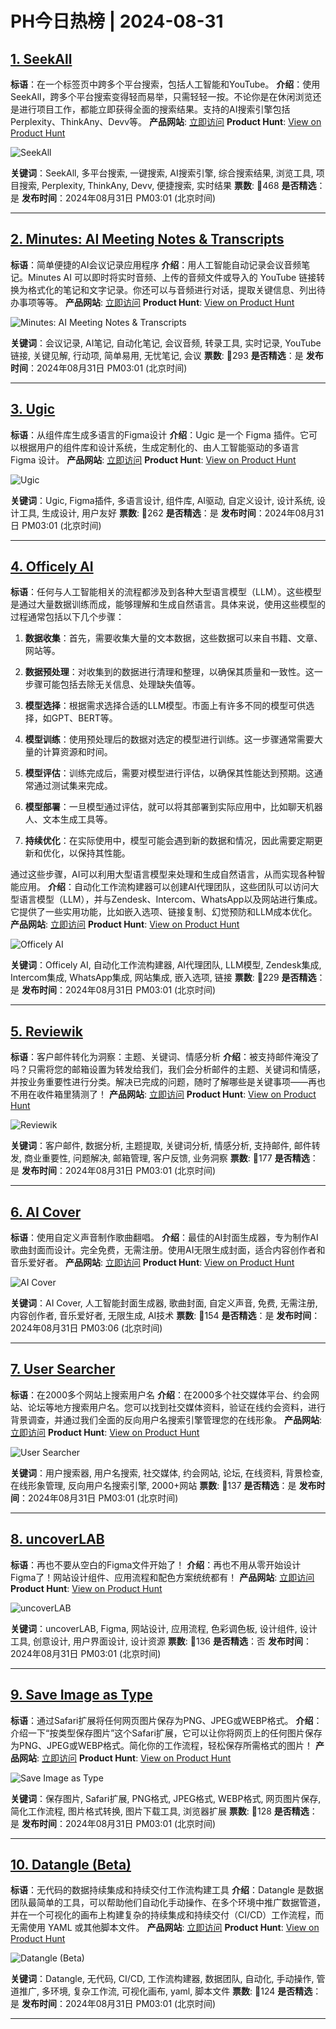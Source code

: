 # PH今日热榜 | 2024-08-31

## [1. SeekAll](https://www.producthunt.com/posts/seekall?utm_campaign=producthunt-api&utm_medium=api-v2&utm_source=Application%3A+linewalker+%28ID%3A+135281%29)
**标语**：在一个标签页中跨多个平台搜索，包括人工智能和YouTube。
**介绍**：使用SeekAll，跨多个平台搜索变得轻而易举，只需轻轻一按。不论你是在休闲浏览还是进行项目工作，都能立即获得全面的搜索结果。支持的AI搜索引擎包括Perplexity、ThinkAny、Devv等。
**产品网站**: [立即访问](https://www.producthunt.com/r/REPLFEIQ6QVONC?utm_campaign=producthunt-api&utm_medium=api-v2&utm_source=Application%3A+linewalker+%28ID%3A+135281%29)
**Product Hunt**: [View on Product Hunt](https://www.producthunt.com/posts/seekall?utm_campaign=producthunt-api&utm_medium=api-v2&utm_source=Application%3A+linewalker+%28ID%3A+135281%29)

![SeekAll](https://ph-files.imgix.net/87b6af47-5e51-41af-877f-4d66186d4f94.png?auto=format&fit=crop&frame=1&h=512&w=1024)

**关键词**：SeekAll, 多平台搜索, 一键搜索, AI搜索引擎, 综合搜索结果, 浏览工具, 项目搜索, Perplexity, ThinkAny, Devv, 便捷搜索, 实时结果
**票数**: 🔺468
**是否精选**：是
**发布时间**：2024年08月31日 PM03:01 (北京时间)

---

## [2. Minutes: AI Meeting Notes & Transcripts](https://www.producthunt.com/posts/minutes-ai-meeting-notes-transcripts?utm_campaign=producthunt-api&utm_medium=api-v2&utm_source=Application%3A+linewalker+%28ID%3A+135281%29)
**标语**：简单便捷的AI会议记录应用程序
**介绍**：用人工智能自动记录会议音频笔记。Minutes AI 可以即时将实时音频、上传的音频文件或导入的 YouTube 链接转换为格式化的笔记和文字记录。你还可以与音频进行对话，提取关键信息、列出待办事项等等。
**产品网站**: [立即访问](https://www.producthunt.com/r/JLR3NUEMYHDTDD?utm_campaign=producthunt-api&utm_medium=api-v2&utm_source=Application%3A+linewalker+%28ID%3A+135281%29)
**Product Hunt**: [View on Product Hunt](https://www.producthunt.com/posts/minutes-ai-meeting-notes-transcripts?utm_campaign=producthunt-api&utm_medium=api-v2&utm_source=Application%3A+linewalker+%28ID%3A+135281%29)

![Minutes: AI Meeting Notes & Transcripts](https://ph-files.imgix.net/f84584de-dfc5-448e-b937-2996ea8a5638.png?auto=format&fit=crop&frame=1&h=512&w=1024)

**关键词**：会议记录, AI笔记, 自动化笔记, 会议音频, 转录工具, 实时记录, YouTube链接, 关键见解, 行动项, 简单易用, 无忧笔记, 会议
**票数**: 🔺293
**是否精选**：是
**发布时间**：2024年08月31日 PM03:01 (北京时间)

---

## [3. Ugic](https://www.producthunt.com/posts/ugic?utm_campaign=producthunt-api&utm_medium=api-v2&utm_source=Application%3A+linewalker+%28ID%3A+135281%29)
**标语**：从组件库生成多语言的Figma设计
**介绍**：Ugic 是一个 Figma 插件。它可以根据用户的组件库和设计系统，生成定制化的、由人工智能驱动的多语言 Figma 设计。
**产品网站**: [立即访问](https://www.producthunt.com/r/FCYGTULPK2ZBZN?utm_campaign=producthunt-api&utm_medium=api-v2&utm_source=Application%3A+linewalker+%28ID%3A+135281%29)
**Product Hunt**: [View on Product Hunt](https://www.producthunt.com/posts/ugic?utm_campaign=producthunt-api&utm_medium=api-v2&utm_source=Application%3A+linewalker+%28ID%3A+135281%29)

![Ugic](https://ph-files.imgix.net/261c0de8-81bb-460f-9fe5-698d932b6fe7.png?auto=format&fit=crop&frame=1&h=512&w=1024)

**关键词**：Ugic, Figma插件, 多语言设计, 组件库, AI驱动, 自定义设计, 设计系统, 设计工具, 生成设计, 用户友好
**票数**: 🔺262
**是否精选**：是
**发布时间**：2024年08月31日 PM03:01 (北京时间)

---

## [4. Officely AI](https://www.producthunt.com/posts/officely-ai?utm_campaign=producthunt-api&utm_medium=api-v2&utm_source=Application%3A+linewalker+%28ID%3A+135281%29)
**标语**：任何与人工智能相关的流程都涉及到各种大型语言模型（LLM）。这些模型是通过大量数据训练而成，能够理解和生成自然语言。具体来说，使用这些模型的过程通常包括以下几个步骤：

1. **数据收集**：首先，需要收集大量的文本数据，这些数据可以来自书籍、文章、网站等。

2. **数据预处理**：对收集到的数据进行清理和整理，以确保其质量和一致性。这一步骤可能包括去除无关信息、处理缺失值等。

3. **模型选择**：根据需求选择合适的LLM模型。市面上有许多不同的模型可供选择，如GPT、BERT等。

4. **模型训练**：使用预处理后的数据对选定的模型进行训练。这一步骤通常需要大量的计算资源和时间。

5. **模型评估**：训练完成后，需要对模型进行评估，以确保其性能达到预期。这通常通过测试集来完成。

6. **模型部署**：一旦模型通过评估，就可以将其部署到实际应用中，比如聊天机器人、文本生成工具等。

7. **持续优化**：在实际使用中，模型可能会遇到新的数据和情况，因此需要定期更新和优化，以保持其性能。

通过这些步骤，AI可以利用大型语言模型来处理和生成自然语言，从而实现各种智能应用。
**介绍**：自动化工作流构建器可以创建AI代理团队，这些团队可以访问大型语言模型（LLM），并与Zendesk、Intercom、WhatsApp以及网站进行集成。它提供了一些实用功能，比如嵌入选项、链接复制、幻觉预防和LLM成本优化。
**产品网站**: [立即访问](https://www.producthunt.com/r/ABJITTZQLVFFV4?utm_campaign=producthunt-api&utm_medium=api-v2&utm_source=Application%3A+linewalker+%28ID%3A+135281%29)
**Product Hunt**: [View on Product Hunt](https://www.producthunt.com/posts/officely-ai?utm_campaign=producthunt-api&utm_medium=api-v2&utm_source=Application%3A+linewalker+%28ID%3A+135281%29)

![Officely AI](https://ph-files.imgix.net/d380233d-443b-4613-811e-3514da725fc6.png?auto=format&fit=crop&frame=1&h=512&w=1024)

**关键词**：Officely AI, 自动化工作流构建器, AI代理团队, LLM模型, Zendesk集成, Intercom集成, WhatsApp集成, 网站集成, 嵌入选项, 链接
**票数**: 🔺229
**是否精选**：是
**发布时间**：2024年08月31日 PM03:01 (北京时间)

---

## [5. Reviewik](https://www.producthunt.com/posts/reviewik?utm_campaign=producthunt-api&utm_medium=api-v2&utm_source=Application%3A+linewalker+%28ID%3A+135281%29)
**标语**：客户邮件转化为洞察：主题、关键词、情感分析
**介绍**：被支持邮件淹没了吗？只需将您的邮箱设置为转发给我们，我们会分析邮件的主题、关键词和情感，并按业务重要性进行分类。解决已完成的问题，随时了解哪些是关键事项——再也不用在收件箱里猜测了！
**产品网站**: [立即访问](https://www.producthunt.com/r/EIBHXJRTTQNEYX?utm_campaign=producthunt-api&utm_medium=api-v2&utm_source=Application%3A+linewalker+%28ID%3A+135281%29)
**Product Hunt**: [View on Product Hunt](https://www.producthunt.com/posts/reviewik?utm_campaign=producthunt-api&utm_medium=api-v2&utm_source=Application%3A+linewalker+%28ID%3A+135281%29)

![Reviewik](https://ph-files.imgix.net/f6b73049-ae3c-4537-bfdb-d697a22d0763.png?auto=format&fit=crop&frame=1&h=512&w=1024)

**关键词**：客户邮件, 数据分析, 主题提取, 关键词分析, 情感分析, 支持邮件, 邮件转发, 商业重要性, 问题解决, 邮箱管理, 客户反馈, 业务洞察
**票数**: 🔺177
**是否精选**：是
**发布时间**：2024年08月31日 PM03:01 (北京时间)

---

## [6. AI Cover](https://www.producthunt.com/posts/ai-cover?utm_campaign=producthunt-api&utm_medium=api-v2&utm_source=Application%3A+linewalker+%28ID%3A+135281%29)
**标语**：使用自定义声音制作歌曲翻唱。
**介绍**：最佳的AI封面生成器，专为制作AI歌曲封面而设计。完全免费，无需注册。使用AI无限生成封面，适合内容创作者和音乐爱好者。
**产品网站**: [立即访问](https://www.producthunt.com/r/CMZ3ULBH5C7UD3?utm_campaign=producthunt-api&utm_medium=api-v2&utm_source=Application%3A+linewalker+%28ID%3A+135281%29)
**Product Hunt**: [View on Product Hunt](https://www.producthunt.com/posts/ai-cover?utm_campaign=producthunt-api&utm_medium=api-v2&utm_source=Application%3A+linewalker+%28ID%3A+135281%29)

![AI Cover](https://ph-files.imgix.net/f5f8d239-f86d-40c7-9ca2-dbe0d78da98a.png?auto=format&fit=crop&frame=1&h=512&w=1024)

**关键词**：AI Cover, 人工智能封面生成器, 歌曲封面, 自定义声音, 免费, 无需注册, 内容创作者, 音乐爱好者, 无限生成, AI技术
**票数**: 🔺154
**是否精选**：是
**发布时间**：2024年08月31日 PM03:06 (北京时间)

---

## [7. User Searcher](https://www.producthunt.com/posts/user-searcher?utm_campaign=producthunt-api&utm_medium=api-v2&utm_source=Application%3A+linewalker+%28ID%3A+135281%29)
**标语**：在2000多个网站上搜索用户名
**介绍**：在2000多个社交媒体平台、约会网站、论坛等地方搜索用户名。您可以找到社交媒体资料，验证在线约会资料，进行背景调查，并通过我们全面的反向用户名搜索引擎管理您的在线形象。
**产品网站**: [立即访问](https://www.producthunt.com/r/TL4YYCR2KIS2Q3?utm_campaign=producthunt-api&utm_medium=api-v2&utm_source=Application%3A+linewalker+%28ID%3A+135281%29)
**Product Hunt**: [View on Product Hunt](https://www.producthunt.com/posts/user-searcher?utm_campaign=producthunt-api&utm_medium=api-v2&utm_source=Application%3A+linewalker+%28ID%3A+135281%29)

![User Searcher](https://ph-files.imgix.net/bbcf2134-c6c2-4899-834a-372e62ef682f.png?auto=format&fit=crop&frame=1&h=512&w=1024)

**关键词**：用户搜索器, 用户名搜索, 社交媒体, 约会网站, 论坛, 在线资料, 背景检查, 在线形象管理, 反向用户名搜索引擎, 2000+网站
**票数**: 🔺137
**是否精选**：是
**发布时间**：2024年08月31日 PM03:01 (北京时间)

---

## [8. uncoverLAB](https://www.producthunt.com/posts/uncoverlab?utm_campaign=producthunt-api&utm_medium=api-v2&utm_source=Application%3A+linewalker+%28ID%3A+135281%29)
**标语**：再也不要从空白的Figma文件开始了！
**介绍**：再也不用从零开始设计Figma了！网站设计组件、应用流程和配色方案统统都有！
**产品网站**: [立即访问](https://www.producthunt.com/r/5R44UTIOC7MUBH?utm_campaign=producthunt-api&utm_medium=api-v2&utm_source=Application%3A+linewalker+%28ID%3A+135281%29)
**Product Hunt**: [View on Product Hunt](https://www.producthunt.com/posts/uncoverlab?utm_campaign=producthunt-api&utm_medium=api-v2&utm_source=Application%3A+linewalker+%28ID%3A+135281%29)

![uncoverLAB](https://ph-files.imgix.net/1c5a6ffc-ade7-4056-87e6-46c406025b9f.jpeg?auto=format&fit=crop&frame=1&h=512&w=1024)

**关键词**：uncoverLAB, Figma, 网站设计, 应用流程, 色彩调色板, 设计组件, 设计工具, 创意设计, 用户界面设计, 设计资源
**票数**: 🔺136
**是否精选**：否
**发布时间**：2024年08月31日 PM03:01 (北京时间)

---

## [9. Save Image as Type](https://www.producthunt.com/posts/save-image-as-type?utm_campaign=producthunt-api&utm_medium=api-v2&utm_source=Application%3A+linewalker+%28ID%3A+135281%29)
**标语**：通过Safari扩展将任何网页图片保存为PNG、JPEG或WEBP格式。
**介绍**：介绍一下“按类型保存图片”这个Safari扩展，它可以让你将网页上的任何图片保存为PNG、JPEG或WEBP格式。简化你的工作流程，轻松保存所需格式的图片！
**产品网站**: [立即访问](https://www.producthunt.com/r/5P5FLIFPAXNAUQ?utm_campaign=producthunt-api&utm_medium=api-v2&utm_source=Application%3A+linewalker+%28ID%3A+135281%29)
**Product Hunt**: [View on Product Hunt](https://www.producthunt.com/posts/save-image-as-type?utm_campaign=producthunt-api&utm_medium=api-v2&utm_source=Application%3A+linewalker+%28ID%3A+135281%29)

![Save Image as Type](https://ph-files.imgix.net/310037bc-7c50-4306-a48f-b62ea0f2828a.png?auto=format&fit=crop&frame=1&h=512&w=1024)

**关键词**：保存图片, Safari扩展, PNG格式, JPEG格式, WEBP格式, 网页图片保存, 简化工作流程, 图片格式转换, 图片下载工具, 浏览器扩展
**票数**: 🔺128
**是否精选**：是
**发布时间**：2024年08月31日 PM03:01 (北京时间)

---

## [10. Datangle (Beta)](https://www.producthunt.com/posts/datangle-beta?utm_campaign=producthunt-api&utm_medium=api-v2&utm_source=Application%3A+linewalker+%28ID%3A+135281%29)
**标语**：无代码的数据持续集成和持续交付工作流构建工具
**介绍**：Datangle 是数据团队最简单的工具，可以帮助他们自动化手动操作、在多个环境中推广数据管道，并在一个可视化的画布上构建复杂的持续集成和持续交付（CI/CD）工作流程，而无需使用 YAML 或其他脚本文件。
**产品网站**: [立即访问](https://www.producthunt.com/r/N2ABKIM3MDTK5V?utm_campaign=producthunt-api&utm_medium=api-v2&utm_source=Application%3A+linewalker+%28ID%3A+135281%29)
**Product Hunt**: [View on Product Hunt](https://www.producthunt.com/posts/datangle-beta?utm_campaign=producthunt-api&utm_medium=api-v2&utm_source=Application%3A+linewalker+%28ID%3A+135281%29)

![Datangle (Beta)](https://ph-files.imgix.net/2468e12a-a641-4d3f-aced-997e32b66863.png?auto=format&fit=crop&frame=1&h=512&w=1024)

**关键词**：Datangle, 无代码, CI/CD, 工作流构建器, 数据团队, 自动化, 手动操作, 管道推广, 多环境, 复杂工作流, 可视化画布, yaml, 脚本文件
**票数**: 🔺124
**是否精选**：是
**发布时间**：2024年08月31日 PM03:01 (北京时间)

---

